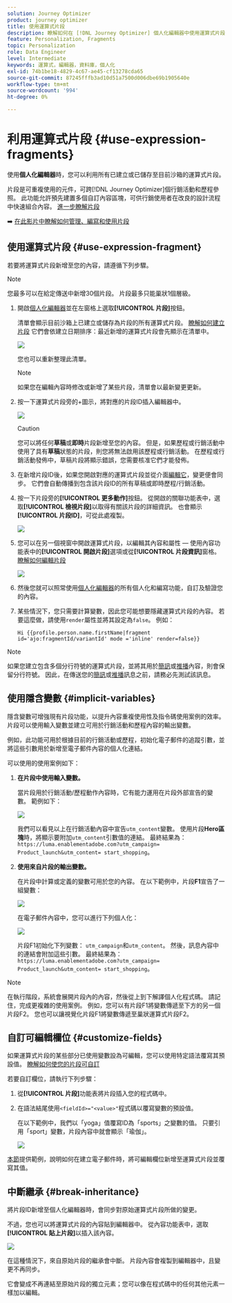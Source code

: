 ```yaml
---
solution: Journey Optimizer
product: journey optimizer
title: 使用運算式片段
description: 瞭解如何在 [!DNL Journey Optimizer] 個人化編輯器中使用運算式片段。
feature: Personalization, Fragments
topic: Personalization
role: Data Engineer
level: Intermediate
keywords: 運算式，編輯器，資料庫，個人化
exl-id: 74b1be18-4829-4c67-ae45-cf13278cda65
source-git-commit: 87245fffb3ad10d51a7500d006dbe69b1905640e
workflow-type: tm+mt
source-wordcount: '994'
ht-degree: 0%

---
```


# 利用運算式片段 {#use-expression-fragments}

使用&#x200B;**個人化編輯器**&#x200B;時，您可以利用所有已建立或已儲存至目前沙箱的運算式片段。

片段是可重複使用的元件，可跨[!DNL Journey Optimizer]個行銷活動和歷程參照。 此功能允許預先建置多個自訂內容區塊，可供行銷使用者在改良的設計流程中快速組合內容。 [進一步瞭解片段](../content-management/fragments.md)

➡️ [在此影片中瞭解如何管理、編寫和使用片段](../content-management/fragments.md#video-fragments)

## 使用運算式片段 {#use-expression-fragment}

若要將運算式片段新增至您的內容，請遵循下列步驟。

>[!NOTE]
>
>您最多可以在給定傳送中新增30個片段。 片段最多只能巢狀1個層級。

1. 開啟[個人化編輯器](personalization-build-expressions.md)並在左窗格上選取&#x200B;**[!UICONTROL 片段]**&#x200B;按鈕。

   清單會顯示目前沙箱上已建立或儲存為片段的所有運算式片段。 [瞭解如何建立片段](../content-management/create-fragments.md)
它們會依建立日期排序：最近新增的運算式片段會先顯示在清單中。

   ![](assets/expression-fragments-pane.png)

   您也可以重新整理此清單。

   >[!NOTE]
   >
   >如果您在編輯內容時修改或新增了某些片段，清單會以最新變更更新。

1. 按一下運算式片段旁的+圖示，將對應的片段ID插入編輯器中。

   ![](assets/expression-fragment-add.png)

   >[!CAUTION]
   >
   >您可以將任何&#x200B;**草稿**&#x200B;或&#x200B;**即時**&#x200B;片段新增至您的內容。 但是，如果歷程或行銷活動中使用了具有&#x200B;**草稿**&#x200B;狀態的片段，則您將無法啟用該歷程或行銷活動。 在歷程或行銷活動發佈中，草稿片段將顯示錯誤，您需要核准它們才能發佈。

1. 在新增片段ID後，如果您開啟對應的運算式片段並從介面[編輯它](../content-management/manage-fragments.md#edit-fragments)，變更便會同步。 它們會自動傳播到包含該片段ID的所有草稿或即時歷程/行銷活動。

1. 按一下片段旁的&#x200B;**[!UICONTROL 更多動作]**&#x200B;按鈕。 從開啟的關聯功能表中，選取&#x200B;**[!UICONTROL 檢視片段]**&#x200B;以取得有關該片段的詳細資訊。 也會顯示&#x200B;**[!UICONTROL 片段ID]**，可從此處複製。

   ![](assets/expression-fragment-view.png)

1. 您可以在另一個視窗中開啟運算式片段，以編輯其內容和屬性 — 使用內容功能表中的&#x200B;**[!UICONTROL 開啟片段]**&#x200B;選項或從&#x200B;**[!UICONTROL 片段資訊]**&#x200B;窗格。 [瞭解如何編輯片段](../content-management/manage-fragments.md#edit-fragments)

   ![](assets/expression-fragment-open.png)

1. 然後您就可以照常使用[個人化編輯器](personalization-build-expressions.md)的所有個人化和編寫功能，自訂及驗證您的內容。

1. 某些情況下，您只需要計算變數，因此您可能想要隱藏運算式片段的內容。 若要這麼做，請使用`render`屬性並將其設定為`false`。 例如：

   ```
   Hi {{profile.person.name.firstName|fragment id='ajo:fragmentId/variantId' mode ='inline' render=false}}
   ```

>[!NOTE]
>
>如果您建立包含多個分行符號的運算式片段，並將其用於[簡訊](../sms/create-sms.md#sms-content)或[推播](../push/design-push.md)內容，則會保留分行符號。 因此，在傳送您的[簡訊](../sms/send-sms.md)或[推播](../push/send-push.md)訊息之前，請務必先測試該訊息。

## 使用隱含變數 {#implicit-variables}

隱含變數可增強現有片段功能，以提升內容重複使用性及指令碼使用案例的效率。 片段可以使用輸入變數並建立可用於行銷活動和歷程內容的輸出變數。

例如，此功能可用於根據目前的行銷活動或歷程，初始化電子郵件的追蹤引數，並將這些引數用於新增至電子郵件內容的個人化連結。

可以使用的使用案例如下：

1. **在片段中使用輸入變數。**

   當片段用於行銷活動/歷程動作內容時，它有能力運用在片段外部宣告的變數。 範例如下：

   ![](../personalization/assets/variable-in-a-fragment.png)

   我們可以看見以上在行銷活動內容中宣告`utm_content`變數。 使用片段&#x200B;**Hero區塊**&#x200B;時，將顯示要附加`utm_content`引數值的連結。 最終結果為： `https://luma.enablementadobe.com?utm_campaign= Product_launch&utm_content= start_shopping`。

1. **使用來自片段的輸出變數。**

   在片段中計算或定義的變數可用於您的內容。 在以下範例中，片段&#x200B;**F1**&#x200B;宣告了一組變數：

   ![](../personalization/assets/personalize-with-variables.png)

   在電子郵件內容中，您可以進行下列個人化：

   ![](../personalization/assets/use-fragment-variable.png)

   片段F1初始化下列變數： `utm_campaign`和`utm_content`。 然後，訊息內容中的連結會附加這些引數。 最終結果為： `https://luma.enablementadobe.com?utm_campaign= Product_launch&utm_content= start_shopping`。

>[!NOTE]
>
>在執行階段，系統會展開片段內的內容，然後從上到下解譯個人化程式碼。 請記住，完成更複雜的使用案例。 例如，您可以有片段F1將變數傳遞至下方的另一個片段F2。 您也可以讓視覺化片段F1將變數傳遞至巢狀運算式片段F2。


## 自訂可編輯欄位 {#customize-fields}

如果運算式片段的某些部分已使用變數設為可編輯，您可以使用特定語法覆寫其預設值。 [瞭解如何使您的片段可自訂](../content-management/customizable-fragments.md)

若要自訂欄位，請執行下列步驟：

1. 從&#x200B;**[!UICONTROL 片段]**&#x200B;功能表將片段插入您的程式碼中。

1. 在語法結尾使用`<fieldId>="<value>"`程式碼以覆寫變數的預設值。

   在以下範例中，我們以「yoga」值覆寫ID為「sports」之變數的值。 只要引用「sport」變數，片段內容中就會顯示「瑜伽」。

   ![](../content-management/assets/fragment-expression-use.png)

[本節](../content-management/customizable-fragments.md#example)提供範例，說明如何在建立電子郵件時，將可編輯欄位新增至運算式片段並覆寫其值。

## 中斷繼承 {#break-inheritance}

將片段ID新增至個人化編輯器時，會同步對原始運算式片段所做的變更。

不過，您也可以將運算式片段的內容貼到編輯器中。 從內容功能表中，選取&#x200B;**[!UICONTROL 貼上片段]**&#x200B;以插入該內容。

![](assets/expression-fragment-paste.png)

在這種情況下，來自原始片段的繼承會中斷。 片段內容會複製到編輯器中，且變更不再同步。

它會變成不再連結至原始片段的獨立元素；您可以像在程式碼中的任何其他元素一樣加以編輯。

